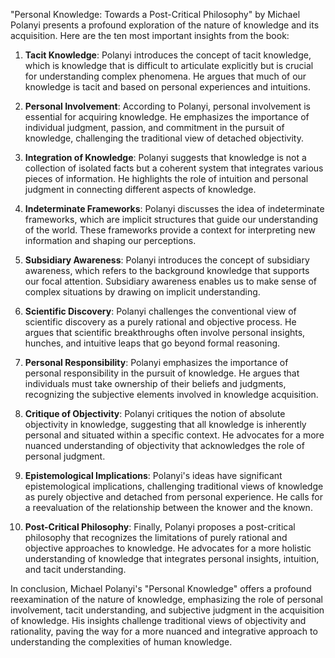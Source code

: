 "Personal Knowledge: Towards a Post-Critical Philosophy" by Michael Polanyi presents a profound exploration of the nature of knowledge and its acquisition. Here are the ten most important insights from the book:

1. **Tacit Knowledge**: Polanyi introduces the concept of tacit knowledge, which is knowledge that is difficult to articulate explicitly but is crucial for understanding complex phenomena. He argues that much of our knowledge is tacit and based on personal experiences and intuitions.

2. **Personal Involvement**: According to Polanyi, personal involvement is essential for acquiring knowledge. He emphasizes the importance of individual judgment, passion, and commitment in the pursuit of knowledge, challenging the traditional view of detached objectivity.

3. **Integration of Knowledge**: Polanyi suggests that knowledge is not a collection of isolated facts but a coherent system that integrates various pieces of information. He highlights the role of intuition and personal judgment in connecting different aspects of knowledge.

4. **Indeterminate Frameworks**: Polanyi discusses the idea of indeterminate frameworks, which are implicit structures that guide our understanding of the world. These frameworks provide a context for interpreting new information and shaping our perceptions.

5. **Subsidiary Awareness**: Polanyi introduces the concept of subsidiary awareness, which refers to the background knowledge that supports our focal attention. Subsidiary awareness enables us to make sense of complex situations by drawing on implicit understanding.

6. **Scientific Discovery**: Polanyi challenges the conventional view of scientific discovery as a purely rational and objective process. He argues that scientific breakthroughs often involve personal insights, hunches, and intuitive leaps that go beyond formal reasoning.

7. **Personal Responsibility**: Polanyi emphasizes the importance of personal responsibility in the pursuit of knowledge. He argues that individuals must take ownership of their beliefs and judgments, recognizing the subjective elements involved in knowledge acquisition.

8. **Critique of Objectivity**: Polanyi critiques the notion of absolute objectivity in knowledge, suggesting that all knowledge is inherently personal and situated within a specific context. He advocates for a more nuanced understanding of objectivity that acknowledges the role of personal judgment.

9. **Epistemological Implications**: Polanyi's ideas have significant epistemological implications, challenging traditional views of knowledge as purely objective and detached from personal experience. He calls for a reevaluation of the relationship between the knower and the known.

10. **Post-Critical Philosophy**: Finally, Polanyi proposes a post-critical philosophy that recognizes the limitations of purely rational and objective approaches to knowledge. He advocates for a more holistic understanding of knowledge that integrates personal insights, intuition, and tacit understanding.

In conclusion, Michael Polanyi's "Personal Knowledge" offers a profound reexamination of the nature of knowledge, emphasizing the role of personal involvement, tacit understanding, and subjective judgment in the acquisition of knowledge. His insights challenge traditional views of objectivity and rationality, paving the way for a more nuanced and integrative approach to understanding the complexities of human knowledge.